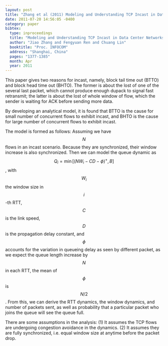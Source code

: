 ```yaml
---
layout: post
title: "Zhang et al (2011) Modeling and Understanding TCP Incast in Data Center Networks (INFOCOM)"
date: 2011-07-20 14:56:05 -0400
category: paper
bibtex:
  type: inproceedings
  title: "Modeling and Understanding TCP Incast in Data Center Networks"
  author: "Jiao Zhang and Fengyuan Ren and Chuang Lin"
  booktitle: "Proc. INFOCOM"
  address: "Shanghai, China"
  pages: "1377-1385"
  month: Apr
  year: 2011
---
```

This paper gives two reasons for incast, namely, block tail time out (BTTO) and
block head time out (BHTO). The former is about the lost of one of the several
last packet, which cannot produce enough dupack to signal fast retransmit; the
latter is about the lost of whole window of flow, which the sender is waiting
for ACK before sending more data.

By developing an analytical model, it is found that BTTO is the cause for small
number of concurrent flows to exhibit incast, and BHTO is the cause for large
number of concurrent flows to exhibit incast.

The model is formed as follows: Assuming we have $$N$$ flows in an incast
scenario. Because they are synchronized, their window increase is also
synchronized. Then we can model the queue dynamic as
$$Q_i=\min[(NW_i-CD-\phi)^+, B]$$, with $$W_i$$ the window size in $$i$$-th RTT, $$C$$
is the link speed, $$D$$ is the propagation delay constant, and $$\phi$$ accounts for
the variation in queueing delay as seen by different packet, as we expect the
queue length increase by $$N$$ in each RTT, the mean of $$\phi$$ is $$N/2$$. From this, we can
derive the RTT dynamics, the window dynamics, and number of packets sent, as
well as probability that a particular packet who joins the queue will see the
queue full.

There are some assumptions in the analysis: (1) It assumes the TCP flows are
undergoing congestion avoidance in the dynamics. (2) It assumes they are fully
synchronized, i.e. equal window size at anytime before the packet drop.

